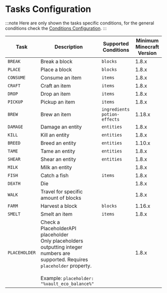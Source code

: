 # Tasks Configuration

:::note
Here are only shown the tasks specific conditions, for the general conditions check
the [Conditions Configuration](/epicachievements/configuration/conditions).
:::

| Task          | Description                                                                                                                                                                                | Supported Conditions           | Minimum Minecraft Version |
|---------------|--------------------------------------------------------------------------------------------------------------------------------------------------------------------------------------------|--------------------------------|---------------------------|
| `BREAK`       | Break a block                                                                                                                                                                              | `blocks`                       | 1.8.x                     |
| `PLACE`       | Place a block                                                                                                                                                                              | `blocks`                       | 1.8.x                     |
| `CONSUME`     | Consume an item                                                                                                                                                                            | `items`                        | 1.8.x                     |
| `CRAFT`       | Craft an item                                                                                                                                                                              | `items`                        | 1.8.x                     |
| `DROP`        | Drop an item                                                                                                                                                                               | `items`                        | 1.8.x                     |
| `PICKUP`      | Pickup an item                                                                                                                                                                             | `items`                        | 1.8.x                     |
| `BREW`        | Brew an item                                                                                                                                                                               | `ingredients` `potion-effects` | 1.18.x                    |
| `DAMAGE`      | Damage an entity                                                                                                                                                                           | `entities`                     | 1.8.x                     |
| `KILL`        | Kill an entity                                                                                                                                                                             | `entities`                     | 1.8.x                     |
| `BREED`       | Breed an entity                                                                                                                                                                            | `entities`                     | 1.10.x                    |
| `TAME`        | Tame an entity                                                                                                                                                                             | `entities`                     | 1.8.x                     |
| `SHEAR`       | Shear an entity                                                                                                                                                                            | `entities`                     | 1.8.x                     |
| `MILK`        | Milk an entity                                                                                                                                                                             |                                | 1.8.x                     |
| `FISH`        | Catch a fish                                                                                                                                                                               | `items`                        | 1.8.x                     |
| `DEATH`       | Die                                                                                                                                                                                        |                                | 1.8.x                     |
| `WALK`        | Travel for specific amount of blocks                                                                                                                                                       |                                | 1.8.x                     |
| `FARM`        | Harvest a block                                                                                                                                                                            | `blocks`                       | 1.16.x                    |
| `SMELT`       | Smelt an item                                                                                                                                                                              | `items`                        | 1.8.x                     |
| `PLACEHOLDER` | Check a PlaceholderAPI placeholder<br/>Only placeholders outputting integer numbers are supported. Requires `placeholder` property.<br/><br/>Example: `placeholder: "%vault_eco_balance%"` |                                | 1.8.x                     |

